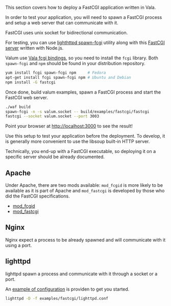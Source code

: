 This section covers how to deploy a FastCGI application written in Vala.

In order to test your application, you will need to spawn a FastCGI process and
setup a web server that can communicate with it.

FastCGI uses unix socket for bidirectional communication.

For testing, you can use
[lighthttpd spawn-fcgi](https://github.com/lighttpd/spawn-fcgi) utility along
with this [FastCGI server](https://github.com/iriscouch/fastcgi) written with
Node.js.

Valum use [Vala fcgi bindings](https://github.com/lighttpd/spawn-fcgi), so you
need to install the `fcgi` library. Both `spawn-fcgi` and `npm` should be found
in your distribution repository.

```bash
yum install fcgi spawn-fcgi npm     # Fedora
apt-get install fcgi spawn-fcgi npm # Ubuntu and Debian
npm install -G fastcgi
```

Once done, build valum examples, spawn a FastCGI process and start the FastCGI
web server.

```bash
./waf build
spawn-fcgi -n -s valum.socket -- build/examples/fastcgi/fastcgi
fastcgi --socket valum.socket --port 3003
```

Point your browser at [http://localhost:3000](http://localhost:3003) to see the
result!

Use this setup to test your application before the deployment. To develop, it is
generally more convenient to use the libsoup built-in HTTP server.

Technically, you end-up with a FastCGI executable, so deploying it on
a specific server should be already documented.


## Apache

Under Apache, there are two mods available: `mod_fcgid` is more likely to be
available as it is part of Apache and `mod_fastcgi` is developed by those who
did the FastCGI specifications.

 - [mod_fcgid](http://httpd.apache.org/mod_fcgid/)
 - [mod_fastcgi](http://www.fastcgi.com/mod_fastcgi/docs/mod_fastcgi.html)


## Nginx

Nginx expect a process to be already spawned and will communicate with it using
a port.


## lighttpd

lighttpd spawn a process and communicate with it through a socket or a port.

An [example of configuration](https://github.com/valum-framework/valum/tree/master/examples/fastcgi/lighttpd.conf)
is providen to get you started.

```bash
lighttpd -D -f examples/fastcgi/lighttpd.conf
```
